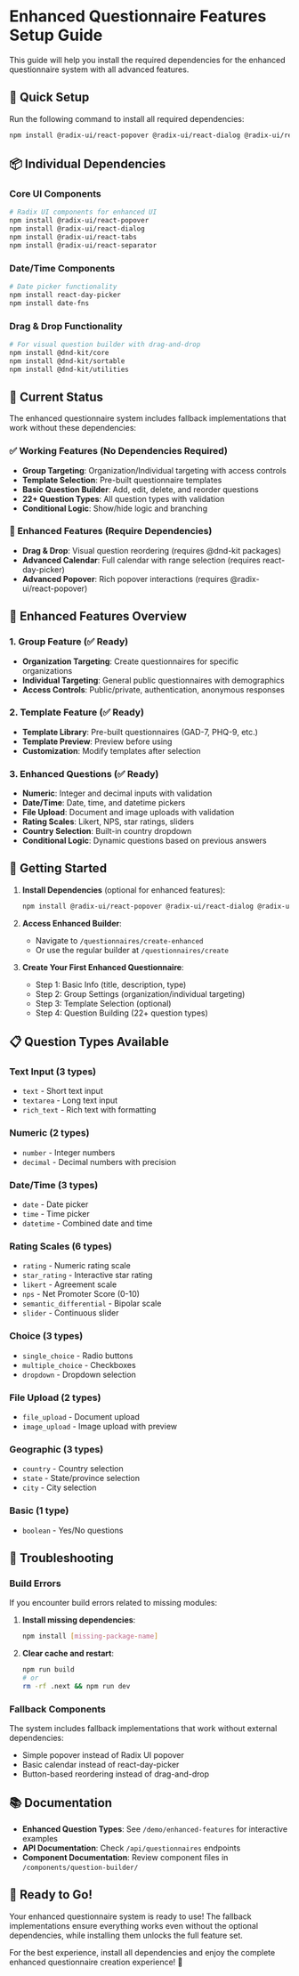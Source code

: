 # Enhanced Questionnaire Features Setup Guide

This guide will help you install the required dependencies for the enhanced questionnaire system with all advanced features.

## 🚀 Quick Setup

Run the following command to install all required dependencies:

```bash
npm install @radix-ui/react-popover @radix-ui/react-dialog @radix-ui/react-tabs @radix-ui/react-separator react-day-picker date-fns @dnd-kit/core @dnd-kit/sortable @dnd-kit/utilities
```

## 📦 Individual Dependencies

### Core UI Components
```bash
# Radix UI components for enhanced UI
npm install @radix-ui/react-popover
npm install @radix-ui/react-dialog
npm install @radix-ui/react-tabs
npm install @radix-ui/react-separator
```

### Date/Time Components
```bash
# Date picker functionality
npm install react-day-picker
npm install date-fns
```

### Drag & Drop Functionality
```bash
# For visual question builder with drag-and-drop
npm install @dnd-kit/core
npm install @dnd-kit/sortable
npm install @dnd-kit/utilities
```

## 🔧 Current Status

The enhanced questionnaire system includes fallback implementations that work without these dependencies:

### ✅ Working Features (No Dependencies Required)
- **Group Targeting**: Organization/Individual targeting with access controls
- **Template Selection**: Pre-built questionnaire templates
- **Basic Question Builder**: Add, edit, delete, and reorder questions
- **22+ Question Types**: All question types with validation
- **Conditional Logic**: Show/hide logic and branching

### 🔄 Enhanced Features (Require Dependencies)
- **Drag & Drop**: Visual question reordering (requires @dnd-kit packages)
- **Advanced Calendar**: Full calendar with range selection (requires react-day-picker)
- **Advanced Popover**: Rich popover interactions (requires @radix-ui/react-popover)

## 🎯 Enhanced Features Overview

### 1. Group Feature (✅ Ready)
- **Organization Targeting**: Create questionnaires for specific organizations
- **Individual Targeting**: General public questionnaires with demographics
- **Access Controls**: Public/private, authentication, anonymous responses

### 2. Template Feature (✅ Ready)
- **Template Library**: Pre-built questionnaires (GAD-7, PHQ-9, etc.)
- **Template Preview**: Preview before using
- **Customization**: Modify templates after selection

### 3. Enhanced Questions (✅ Ready)
- **Numeric**: Integer and decimal inputs with validation
- **Date/Time**: Date, time, and datetime pickers
- **File Upload**: Document and image uploads with validation
- **Rating Scales**: Likert, NPS, star ratings, sliders
- **Country Selection**: Built-in country dropdown
- **Conditional Logic**: Dynamic questions based on previous answers

## 🚀 Getting Started

1. **Install Dependencies** (optional for enhanced features):
   ```bash
   npm install @radix-ui/react-popover @radix-ui/react-dialog @radix-ui/react-tabs react-day-picker date-fns @dnd-kit/core @dnd-kit/sortable @dnd-kit/utilities
   ```

2. **Access Enhanced Builder**:
   - Navigate to `/questionnaires/create-enhanced`
   - Or use the regular builder at `/questionnaires/create`

3. **Create Your First Enhanced Questionnaire**:
   - Step 1: Basic Info (title, description, type)
   - Step 2: Group Settings (organization/individual targeting)
   - Step 3: Template Selection (optional)
   - Step 4: Question Building (22+ question types)

## 📋 Question Types Available

### Text Input (3 types)
- `text` - Short text input
- `textarea` - Long text input
- `rich_text` - Rich text with formatting

### Numeric (2 types)
- `number` - Integer numbers
- `decimal` - Decimal numbers with precision

### Date/Time (3 types)
- `date` - Date picker
- `time` - Time picker
- `datetime` - Combined date and time

### Rating Scales (6 types)
- `rating` - Numeric rating scale
- `star_rating` - Interactive star rating
- `likert` - Agreement scale
- `nps` - Net Promoter Score (0-10)
- `semantic_differential` - Bipolar scale
- `slider` - Continuous slider

### Choice (3 types)
- `single_choice` - Radio buttons
- `multiple_choice` - Checkboxes
- `dropdown` - Dropdown selection

### File Upload (2 types)
- `file_upload` - Document upload
- `image_upload` - Image upload with preview

### Geographic (3 types)
- `country` - Country selection
- `state` - State/province selection
- `city` - City selection

### Basic (1 type)
- `boolean` - Yes/No questions

## 🔧 Troubleshooting

### Build Errors
If you encounter build errors related to missing modules:

1. **Install missing dependencies**:
   ```bash
   npm install [missing-package-name]
   ```

2. **Clear cache and restart**:
   ```bash
   npm run build
   # or
   rm -rf .next && npm run dev
   ```

### Fallback Components
The system includes fallback implementations that work without external dependencies:
- Simple popover instead of Radix UI popover
- Basic calendar instead of react-day-picker
- Button-based reordering instead of drag-and-drop

## 📚 Documentation

- **Enhanced Question Types**: See `/demo/enhanced-features` for interactive examples
- **API Documentation**: Check `/api/questionnaires` endpoints
- **Component Documentation**: Review component files in `/components/question-builder/`

## 🎉 Ready to Go!

Your enhanced questionnaire system is ready to use! The fallback implementations ensure everything works even without the optional dependencies, while installing them unlocks the full feature set.

For the best experience, install all dependencies and enjoy the complete enhanced questionnaire creation experience! 🚀
